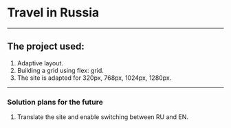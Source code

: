 # Travel in Russia
------
## The project used:
1. Adaptive layout.
2. Building a grid using flex: grid.
3. The site is adapted for 320px, 768px, 1024px, 1280px.
------
### Solution plans for the future
1. Translate the site and enable switching between RU and EN.
